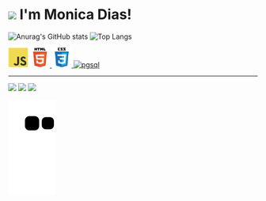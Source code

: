 # <img src="https://c.tenor.com/4P02Cdfd26MAAAAi/baby-yoda-so-cute.gif" width="120px">  I'm Monica Dias!


![Anurag's GitHub stats](https://github-readme-stats.vercel.app/api?username=monicahdias&show_icons=true&theme=highcontrast) ![Top Langs](https://github-readme-stats.vercel.app/api/top-langs/?username=monicahdias&layout=compact&theme=highcontrast)

<div style="display: inline_block">
<a href="https://developer.mozilla.org/en-US/docs/Web/JavaScript" target="_blank"> <img src="https://raw.githubusercontent.com/devicons/devicon/master/icons/javascript/javascript-original.svg" alt="javascript" width="40" height="40"/></a>
<a href="https://www.w3.org/html/" target="_blank"> <img src="https://raw.githubusercontent.com/devicons/devicon/master/icons/html5/html5-original-wordmark.svg" alt="html5" width="40" height="40"/> </a> 
<a href="https://www.w3schools.com/css/" target="_blank"> <img src="https://raw.githubusercontent.com/devicons/devicon/master/icons/css3/css3-original-wordmark.svg" alt="css3" width="40" height="40"/> </a>
<a href="https://www.postgresql.org/" target="_blank"> <img src="https://upload.wikimedia.org/wikipedia/commons/2/29/Postgresql_elephant.svg" alt="pgsql" width="40" height="40"/> </a>
</div>

<hr>

[<img src = "https://img.shields.io/badge/instagram-%23E4405F.svg?&style=for-the-badge&logo=instagram&logoColor=white">](https://www.instagram.com/monica.h.dias/) [<img src="https://img.shields.io/badge/linkedin-%230077B5.svg?&style=for-the-badge&logo=linkedin&logoColor=white" />](https://www.linkedin.com/in/monicashdias/) [<img src="https://img.shields.io/badge/-gmail-2EC866?style=for-the-badge&logo=gmail&logoColor=white" />](mailto:msumiedias@gmail.com)

![snake gif](https://github.com/monicahdias/monicahdias/blob/output/github-contribution-grid-snake.svg)
